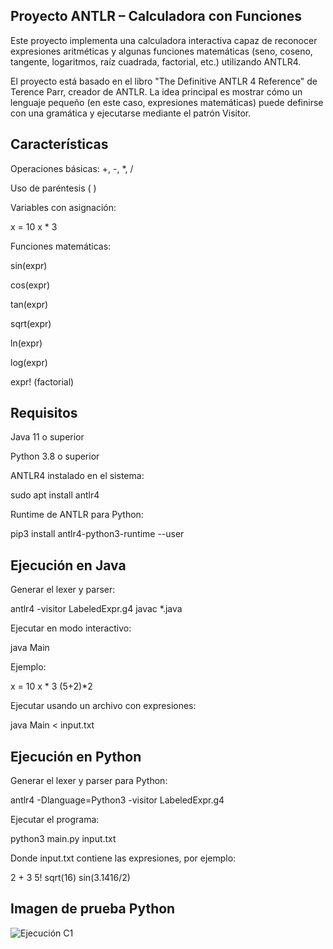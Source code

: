 ## Proyecto ANTLR – Calculadora con Funciones

Este proyecto implementa una calculadora interactiva capaz de reconocer expresiones aritméticas y algunas funciones matemáticas (seno, coseno, tangente, logaritmos, raíz cuadrada, factorial, etc.) utilizando ANTLR4.

El proyecto está basado en el libro "The Definitive ANTLR 4 Reference" de Terence Parr, creador de ANTLR. La idea principal es mostrar cómo un lenguaje pequeño (en este caso, expresiones matemáticas) puede definirse con una gramática y ejecutarse mediante el patrón Visitor.

## Características

Operaciones básicas: +, -, *, /

Uso de paréntesis ( )

Variables con asignación:

x = 10
x * 3


Funciones matemáticas:

sin(expr)

cos(expr)

tan(expr)

sqrt(expr)

ln(expr)

log(expr)

expr! (factorial)

## Requisitos

Java 11 o superior

Python 3.8 o superior

ANTLR4 instalado en el sistema:

sudo apt install antlr4


Runtime de ANTLR para Python:

pip3 install antlr4-python3-runtime --user

## Ejecución en Java

Generar el lexer y parser:

antlr4 -visitor LabeledExpr.g4
javac *.java


Ejecutar en modo interactivo:

java Main


Ejemplo:

x = 10
x * 3
(5+2)*2


Ejecutar usando un archivo con expresiones:

java Main < input.txt

## Ejecución en Python

Generar el lexer y parser para Python:

antlr4 -Dlanguage=Python3 -visitor LabeledExpr.g4


Ejecutar el programa:

python3 main.py input.txt


Donde input.txt contiene las expresiones, por ejemplo:

2 + 3
5!
sqrt(16)
sin(3.1416/2)

## Imagen de prueba Python 

![Ejecución C1](Images/P1.png)